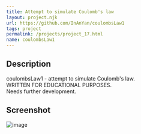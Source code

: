 ```yaml
---
title: Attempt to simulate Coulomb's law
layout: project.njk
url: https://github.com/InAnYan/coulombsLaw1
tags: project
permalink: /projects/project_17.html
name: coulombsLaw1
---
```


## Description
coulombsLaw1 - attempt to simulate Coulomb's law.  
WRITTEN FOR EDUCATIONAL PURPOSES.  
Needs further development.  

## Screenshot
![image](https://user-images.githubusercontent.com/13097618/172629379-8a391d1e-d091-4a1f-b956-de9a42da5917.png)
